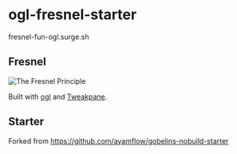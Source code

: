 # ogl-fresnel-starter

fresnel-fun-ogl.surge.sh

## Fresnel

![The Fresnel Principle](https://www.researchgate.net/profile/Bernhard-Preim/publication/319178578/figure/fig3/AS:614251806855176@1523460451964/Principle-of-the-Fresnel-effect-the-amount-of-reflection-on-a-reflective-surface-depends.png)

Built with [ogl](https://github.com/oframe/ogl) and [Tweakpane](https://github.com/cocopon/tweakpane).

## Starter

Forked from https://github.com/ayamflow/gobelins-nobuild-starter
